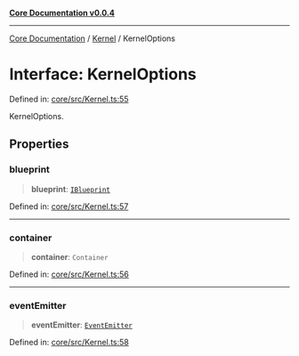 [**Core Documentation v0.0.4**](../../README.md)

***

[Core Documentation](../../modules.md) / [Kernel](../README.md) / KernelOptions

# Interface: KernelOptions

Defined in: [core/src/Kernel.ts:55](https://github.com/stonemjs/core/blob/4b1b931e44a5db2600109fa7ae2a8b532ed77730/src/Kernel.ts#L55)

KernelOptions.

## Properties

### blueprint

> **blueprint**: [`IBlueprint`](../../declarations/type-aliases/IBlueprint.md)

Defined in: [core/src/Kernel.ts:57](https://github.com/stonemjs/core/blob/4b1b931e44a5db2600109fa7ae2a8b532ed77730/src/Kernel.ts#L57)

***

### container

> **container**: `Container`

Defined in: [core/src/Kernel.ts:56](https://github.com/stonemjs/core/blob/4b1b931e44a5db2600109fa7ae2a8b532ed77730/src/Kernel.ts#L56)

***

### eventEmitter

> **eventEmitter**: [`EventEmitter`](../../events/EventEmitter/classes/EventEmitter.md)

Defined in: [core/src/Kernel.ts:58](https://github.com/stonemjs/core/blob/4b1b931e44a5db2600109fa7ae2a8b532ed77730/src/Kernel.ts#L58)
